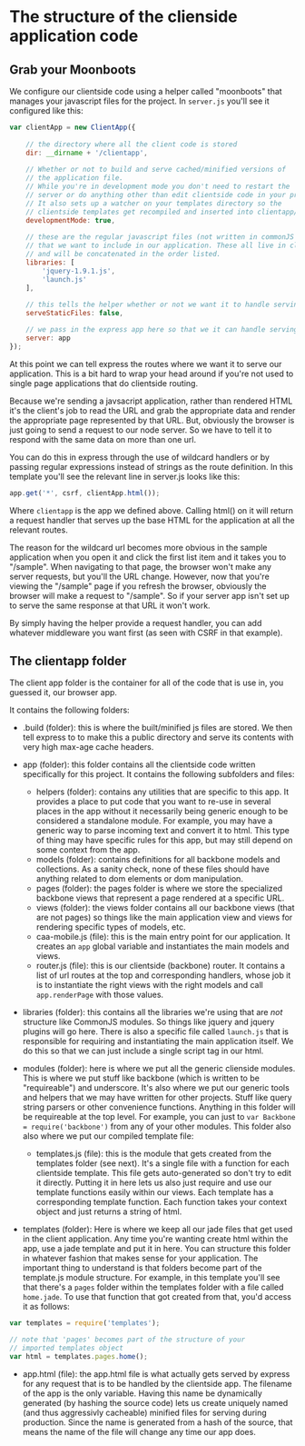 # The structure of the clienside application code

## Grab your Moonboots

We configure our clientside code using a helper called "moonboots" that manages your javascript files for the project. In `server.js` you'll see it configured like this:

```js
var clientApp = new ClientApp({
    
    // the directory where all the client code is stored
    dir: __dirname + '/clientapp',
    
    // Whether or not to build and serve cached/minified versions of 
    // the application file.
    // While you're in development mode you don't need to restart the
    // server or do anything other than edit clientside code in your project.
    // It also sets up a watcher on your templates directory so the 
    // clientside templates get recompiled and inserted into clientapp/modules.
    developmentMode: true,
    
    // these are the regular javascript files (not written in commonJS style) 
    // that we want to include in our application. These all live in clientapp/libraries
    // and will be concatenated in the order listed.
    libraries: [
        'jquery-1.9.1.js',
        'launch.js'
    ],
    
    // this tells the helper whether or not we want it to handle serving the minified static files
    serveStaticFiles: false,

    // we pass in the express app here so that we it can handle serving files during development
    server: app
});
```

At this point we can tell express the routes where we want it to serve our application. This is a bit hard to wrap your head around if you're not used to single page applications that do clientside routing. 

Because we're sending a javsacript application, rather than rendered HTML it's the client's job to read the URL and grab the appropriate data and render the appropriate page represented by that URL. But, obviously the browser is just going to send a request to our node server. So we have to tell it to respond with the same data on more than one url. 

You can do this in express through the use of wildcard handlers or by passing regular expressions instead of strings as the route definition. In this template you'll see the relevant line in server.js looks like this:

```js
app.get('*', csrf, clientApp.html());
```

Where `clientapp` is the app we defined above. Calling html() on it will return a request handler that serves up the base HTML for the application at all the relevant routes.

The reason for the wildcard url becomes more obvious in the sample application when you open it and click the first list item and it takes you to "/sample". When navigating to that page, the browser won't make any server requests, but you'll the URL change. However, now that you're viewing the "/sample" page if you refresh the browser, obviously the browser will make a request to "/sample". So if your server app isn't set up to serve the same response at that URL it won't work.

By simply having the helper provide a request handler, you can add whatever middleware you want first (as seen with CSRF in that example).


## The clientapp folder

The client app folder is the container for all of the code that is use in, you guessed it, our browser app.

It contains the following folders:

- .build (folder): this is where the built/minified js files are stored. We then tell express to to make this a public directory and serve its contents with very high max-age cache headers. 
- app (folder): this folder contains all the clientside code written specifically for this project. It contains the following subfolders and files:
    - helpers (folder): contains any utilities that are specific to this app. It provides a place to put code that you want to re-use in several places in the app without it necessarily being generic enough to be considered a standalone module. For example, you may have a generic way to parse incoming text and convert it to html. This type of thing may have specific rules for this app, but may still depend on some context from the app.
    - models (folder): contains definitions for all backbone models and collections. As a sanity check, none of these files should have anything related to dom elements or dom manipulation.
    - pages (folder): the pages folder is where we store the specialized backbone views that represent a page rendered at a specific URL.
    - views (folder): the views folder contains all our backbone views (that are not pages) so things like the main application view and views for rendering specific types of models, etc.
    - caa-mobile.js (file): this is the main entry point for our application. It creates an `app` global variable and instantiates the main models and views.
    - router.js (file): this is our clientside (backbone) router. It contains a list of url routes at the top and corresponding handlers, whose job it is to instantiate the right views with the right models and call `app.renderPage` with those values.

- libraries (folder): this contains all the libraries we're using that are *not* structure like CommonJS modules. So things like jquery and jquery plugins will go here. There is also a specific file called `launch.js` that is responsible for requiring and instantiating the main application itself. We do this so that we can just include a single script tag in our html.

- modules (folder): here is where we put all the generic clienside modules. This is where we put stuff like backbone (which is written to be "requireable") and underscore. It's also where we put our generic tools and helpers that we may have written for other projects. Stuff like query string parsers or other convenience functions. Anything in this folder will be requireable at the top level. For example, you can just to `var Backbone = require('backbone')` from any of your other modules. This folder also also where we put our compiled template file:
    - templates.js (file): this is the module that gets created from the templates folder (see next). It's a single file with a function for each clientside template. This file gets auto-generated so don't try to edit it directly. Putting it in here lets us also just require and use our template functions easily within our views. Each template has a corresponding template function. Each function takes your context object and just returns a string of html. 

- templates (folder): Here is where we keep all our jade files that get used in the client application. Any time you're wanting create html within the app, use a jade template and put it in here. You can structure this folder in whatever fashion that makes sense for your application. The important thing to understand is that folders become part of the template.js module structure. For example, in this template you'll see that there's a `pages` folder within the templates folder with a file called `home.jade`. To use that function that got created from that, you'd access it as follows: 

```js
var templates = require('templates');

// note that 'pages' becomes part of the structure of your
// imported templates object
var html = templates.pages.home();
```

- app.html (file): the app.html file is what actually gets served by express for any request that is to be handled by the clientside app. The filename of the app is the only variable. Having this name be dynamically generated (by hashing the source code) lets us create uniquely named (and thus aggressivly cacheable) minified files for serving during production. Since the name is generated from a hash of the source, that means the name of the file will change any time our app does.
